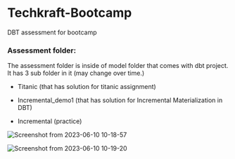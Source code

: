 # Techkraft-Bootcamp
DBT assessment for bootcamp


### Assessment folder:
The assessment folder is inside of model folder that comes with dbt project. It has 3 sub folder in it (may change over time.)
- Titanic (that has solution for titanic assignment)

- Incremental_demo1 (that has solution for Incremental Materialization in DBT)

- Incremental (practice)

![Screenshot from 2023-06-10 10-18-57](https://github.com/Rononoa13/Techkraft-Bootcamp/assets/24466959/b5b4f4a6-fdf2-4212-88e0-5a6f2a928715)


![Screenshot from 2023-06-10 10-19-20](https://github.com/Rononoa13/Techkraft-Bootcamp/assets/24466959/18ae729c-1ac8-49c8-8f2b-d45e6a5d9df8)
